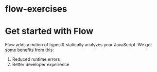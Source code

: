 # flow-exercises

# Get started with Flow
Flow adds a notion of types & statically analyzes your JavaScript. We get some benefits from this:

1. Reduced runtime errors
2. Better developer experience
